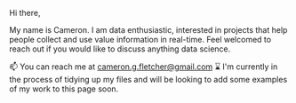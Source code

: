 Hi there,

My name is Cameron. I am data enthusiastic, interested in projects that help people collect and use value information in real-time. Feel welcomed to reach out if you would like to discuss anything data science.
  
📫 You can reach me at cameron.g.fletcher@gmail.com
⌛ I'm currently in the process of tidying up my files and will be looking to add some examples of my work to this page soon.  

<!---
camgfletch/camgfletch is a ✨ special ✨ repository because its `README.md` (this file) appears on your GitHub profile.
You can click the Preview link to take a look at your changes.
--->
